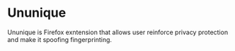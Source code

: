 # Ununique
Ununique is Firefox exntension that allows user reinforce privacy protection and make it spoofing fingerprinting.
